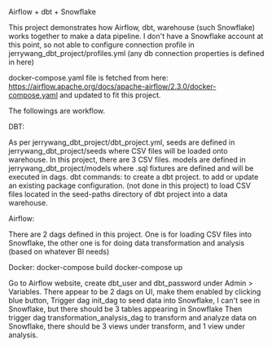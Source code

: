 Airflow + dbt + Snowflake

This project demonstrates how Airflow, dbt, warehouse (such Snowflake) works together to make a data pipeline.
I don't have a Snowflake account at this point, so not able to configure connection profile in jerrywang_dbt_project/profiles.yml (any db connection properties is defined in here)

docker-compose.yaml file is fetched from here:  https://airflow.apache.org/docs/apache-airflow/2.3.0/docker-compose.yaml
and updated to fit this project.

The followings are workflow.


DBT:

As per jerrywang_dbt_project/dbt_project.yml, 
seeds are defined in jerrywang_dbt_project/seeds where CSV files will be loaded onto warehouse.
In this project, there are 3 CSV files.
models are defined in jerrywang_dbt_project/models where .sql fixtures are defined and will be executed in dags.
dbt commands:
<dbt init> to create a dbt project.
<dbt deps> to add or update an existing package configuration. (not done in this project)
<dbt seed> to load CSV files located in the seed-paths directory of dbt project into a data warehouse.


Airflow:

There are 2 dags defined in this project.
One is for loading CSV files into Snowflake, the other one is for doing data transformation and analysis (based on whatever BI needs)


Docker:
docker-compose build
docker-compose up


Go to Airflow website, create dbt_user and dbt_password under Admin > Variables.
There appear to be 2 dags on UI, make them enabled by clicking blue button,
Trigger dag init_dag to seed data into Snowflake,
I can't see in Snowflake, but there should be 3 tables appearing in Snowflake
Then trigger dag transformation_analysis_dag to transform and analyze data on Snowflake,
there should be 3 views under transform, and 1 view under analysis.